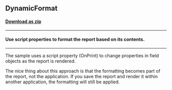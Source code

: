 ## DynamicFormat
#### [Download as zip](https://grapecity.github.io/DownGit/#/home?url=https://github.com/GrapeCity/ComponentOne-WinForms-Samples/tree/master/NetFramework\Reports\C1Report\Cs\DynamicFormat)
____
#### Use script properties to format the report based on its contents.
____
The sample uses a script property (OnPrint) to change properties in field objects as the report is rendered. 

The nice thing about this approach is that the formatting becomes part of the report, not the application. If you save the report and render it within another application, the formatting will still be applied. 